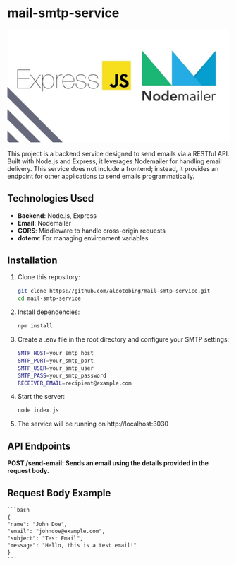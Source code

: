 # mail-smtp-service

![mail-smtp-service](/maxresdefault.jpg)

This project is a backend service designed to send emails via a RESTful API. Built with Node.js and Express, it leverages Nodemailer for handling email delivery. This service does not include a frontend; instead, it provides an endpoint for other applications to send emails programmatically.

## Technologies Used

- **Backend**: Node.js, Express
- **Email**: Nodemailer
- **CORS**: Middleware to handle cross-origin requests
- **dotenv**: For managing environment variables

## Installation

1. Clone this repository:

   ```bash
   git clone https://github.com/aldotobing/mail-smtp-service.git
   cd mail-smtp-service
   ```

2. Install dependencies:

   ```bash
   npm install
   ```

3. Create a .env file in the root directory and configure your SMTP settings:

   ```bash
   SMTP_HOST=your_smtp_host
   SMTP_PORT=your_smtp_port
   SMTP_USER=your_smtp_user
   SMTP_PASS=your_smtp_password
   RECEIVER_EMAIL=recipient@example.com
   ```

4. Start the server:

   ```bash
   node index.js
   ```

5. The service will be running on http://localhost:3030

## API Endpoints

**POST /send-email: Sends an email using the details provided in the request body.**

## Request Body Example

    ```bash
    {
    "name": "John Doe",
    "email": "johndoe@example.com",
    "subject": "Test Email",
    "message": "Hello, this is a test email!"
    }
    ```
